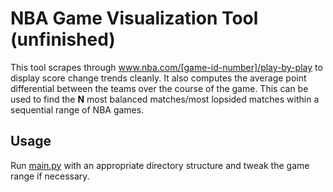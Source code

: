 # NBA Game Visualization Tool (unfinished)

This tool scrapes through www.nba.com/[game-id-number]/play-by-play to display score change trends cleanly. It also computes the average point differential between the teams over the course of the game. This can be used to find the **N** most balanced matches/most lopsided matches within a sequential range of NBA games.

## Usage

Run [main.py](main.py) with an appropriate directory structure and tweak the game range if necessary.
